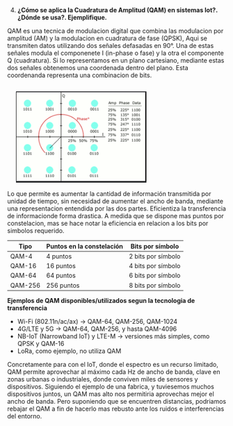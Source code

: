 4. **¿Cómo se aplica la Cuadratura de Amplitud (QAM) en sistemas lot?. ¿Dónde se usa?. Ejemplifique.**

QAM es una tecnica de modulacion digital que combina las modulacion por amplitud (AM) y la modulacion en cuadratura de fase (QPSK), Aqui se transmiten datos utilizando dos señales defasadas en 90°. Una de estas señales modula el componenete I (in-phase o fase) y la otra el componente Q (cuadratura). Si lo representamos en un plano cartesiano, mediante estas dos señales obtenemos una coordenada dentro del plano. Esta coordenanda representa una combinacion de bits.

<img src="../../E assets/Cuestionario N2/P4Img1.png" alt="QAM"
     width="300"
     style="margin-left: 20px; margin-top: 15px;" />

Lo que permite es aumentar la cantidad de información transmitida por unidad de tiempo, sin necesidad de aumentar el ancho de banda, mediante una representacion entendida por las dos partes. Eficientiza la transferencia de informacionde forma drastica.  A medida que se dispone mas puntos por constelacion, mas se hace notar la eficiencia en relacion a los bits por simbolos requerido.
 
| Tipo     | Puntos en la constelación  | Bits por símbolo      |
|----------|----------------------------|-----------------------|
| QAM-4    | 4 puntos                   | 2 bits por símbolo    |
| QAM-16   | 16 puntos                  | 4 bits por símbolo    |
| QAM-64   | 64 puntos                  | 6 bits por símbolo    |
| QAM-256  | 256 puntos                 | 8 bits por símbolo    |

**Ejemplos de QAM disponibles/utilizados segun la tecnologia de transferencia**

- Wi-Fi (802.11n/ac/ax) → QAM-64, QAM-256, QAM-1024
- 4G/LTE y 5G → QAM-64, QAM-256, y hasta QAM-4096
- NB-IoT (Narrowband IoT) y LTE-M → versiones más simples, como QPSK y QAM-16
- LoRa, como ejemplo, no utiliza QAM

Concretamente para con el IoT, donde el espectro es un recurso limitado, QAM permite aprovechar al máximo cada Hz de ancho de banda, clave en zonas urbanas o industriales, donde conviven miles de sensores y dispositivos. Siguiendo el ejemplo de una fabrica, y tuviesemos muchos dispositivos juntos, un QAM mas alto nos permitiria aprovechas mejor el ancho de banda. Pero suponiendo que se encuentren distancias, podriamos rebajar el QAM a fin de hacerlo mas rebusto ante los ruidos e interferencias del entorno.


